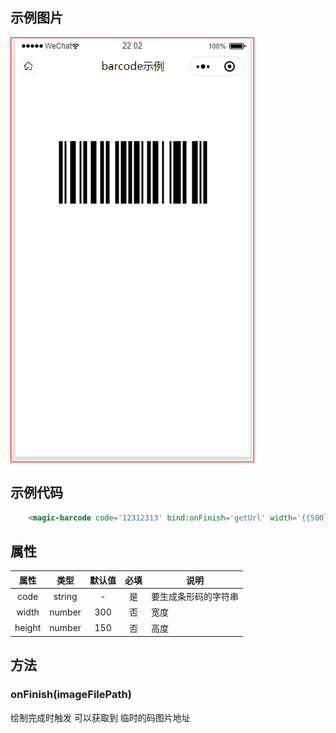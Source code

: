 ## 示例图片
![png](/assets/barcode.png)

## 示例代码

```html
    <magic-barcode code='12312313' bind:onFinish='getUrl' width='{{500}}' height='{{200}}'/>
```

## 属性

|属性|类型|默认值|必填|说明
|:---:|:---:|:---:|:---:|---|
|code|string|-|是|要生成条形码的字符串
|width|number|300|否|宽度
|height|number|150|否|高度

## 方法

### onFinish(imageFilePath)

绘制完成时触发 可以获取到 临时的码图片地址